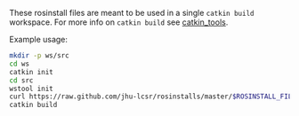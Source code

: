 These rosinstall files are meant to be used in a single `catkin build` workspace. For more info on `catkin build` see [catkin_tools](http://www.github.com/catkin/catkin_tools).


Example usage:

```sh
mkdir -p ws/src
cd ws
catkin init
cd src
wstool init
curl https://raw.github.com/jhu-lcsr/rosinstalls/master/$ROSINSTALL_FILE | wstool merge -
catkin build
```
